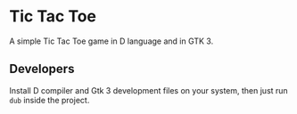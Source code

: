 Tic Tac Toe
===========

A simple Tic Tac Toe game in D language and in GTK 3.

Developers
----------

Install D compiler and Gtk 3 development files on your system, then just run `dub` inside the project.